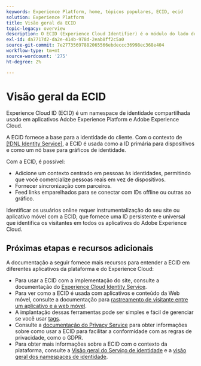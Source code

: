 ```yaml
---
keywords: Experience Platform, home, tópicos populares, ECID, ecid
solution: Experience Platform
title: Visão geral da ECID
topic-legacy: overview
description: O ECID (Experience Cloud Identifier) é o módulo do lado do cliente que fornece acesso ao gerenciamento de identidade, atendendo a três funções principais.
exl-id: da7717d2-da2e-414b-978d-2eab8ff2c5a0
source-git-commit: 7e27735697882065566ebdeccc36998ec368e404
workflow-type: tm+mt
source-wordcount: '275'
ht-degree: 2%

---
```


# Visão geral da ECID

Experience Cloud ID (ECID) é um namespace de identidade compartilhada usado em aplicativos Adobe Experience Platform e Adobe Experience Cloud.

A ECID fornece a base para a identidade do cliente. Com o contexto de [[!DNL Identity Service]](./home.md), a ECID é usada como a ID primária para dispositivos e como um nó base para gráficos de identidade.

Com a ECID, é possível:

* Adicione um contexto centrado em pessoas às identidades, permitindo que você comercialize pessoas reais em vez de dispositivos.
* Fornecer sincronização com parceiros.
* Feed links emparelhados para se conectar com IDs offline ou outras ao gráfico.

Identificar os usuários online requer instrumentalização do seu site ou aplicativo móvel com a ECID, que fornece uma ID persistente e universal que identifica os visitantes em todos os aplicativos do Adobe Experience Cloud.

## Próximas etapas e recursos adicionais

A documentação a seguir fornece mais recursos para entender a ECID em diferentes aplicativos da plataforma e do Experience Cloud:

* Para usar a ECID com a implementação do site, consulte a documentação do [Experience Cloud Identity Service](https://experienceleague.adobe.com/docs/id-service/using/home.html?lang=pt-BR).
* Para ver como a ECID é usada com aplicativos e conteúdo da Web móvel, consulte a documentação para [rastreamento de visitante entre um aplicativo e a web móvel](https://experienceleague.adobe.com/docs/mobile-services/ios/sdk-reference-ios/hybrid-app.html?lang=en#sdk-reference-ios).
* A implantação dessas ferramentas pode ser simples e fácil de gerenciar se você usar [tags](../tags/home.md).
* Consulte a [documentação do Privacy Service](../privacy-service/identity-data.md) para obter informações sobre como usar a ECID para facilitar a conformidade com as regras de privacidade, como o GDPR.
* Para obter mais informações sobre a ECID com o contexto da plataforma, consulte a [Visão geral do Serviço de identidade](./home.md) e a [visão geral dos namespaces de identidade](./namespaces.md).
